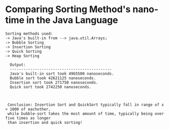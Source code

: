 # Comparing Sorting Method's nano-time in the Java Language

    Sorting methods used:
    -> Java's built-in from --> java.util.Arrays;
    -> Bubble Sorting
    -> Insertion Sorting
    -> Quick Sorting
    -> Heap Sorting
    
      Output: 
      ---------------------------------------------
      Java's built-in sort took 4965500 nanoseconds.
      Bubble sort took 42621125 nanoseconds.
      Insertion sort took 271750 nanoseconds.
      Quick sort took 2742250 nanoseconds.
      
    
    
     Conclusion: Insertion Sort and QuickSort typically fall in range of x < 1000 of eachother, 
     while bubble-sort takes the most amount of time, typically being over five times as longer 
     than insertion and quick sorting!
